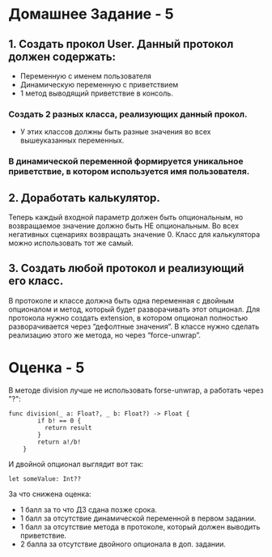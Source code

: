 # Домашнее Задание - 5 
## 1. Создать прокол User. Данный протокол должен содержать:
- Переменную с именем пользователя
- Динамическую переменную с приветствием
- 1 метод выводящий приветствие в консоль.
### Создать 2 разных класса, реализующих данный прокол. 
- У этих классов должны быть разные значения во всех вышеуказанных переменных.

### В динамической переменной формируется уникальное приветствие, в котором используется имя пользователя.


## 2. Доработать калькулятор. 
Теперь каждый входной параметр должен быть опциональным, но возвращаемое значение должно быть НЕ опциональным. Во всех негативных сценариях возвращать значение 0. Класс для калькулятора можно использовать тот же самый.


## 3. Создать любой протокол и реализующий его класс. 
В протоколе и классе должна быть одна переменная с двойным опционалом и метод, который будет разворачивать этот опционал. Для протокола нужно создать extension, в котором опционал полностью разворачивается через “дефолтные значения”. В классе нужно сделать реализацию этого же метода, но через “force-unwrap”.

# Оценка - 5

В методе division лучше не использовать forse-unwrap, а работать через "?":
```
func division(_ a: Float?, _ b: Float?) -> Float {
        if b! == 0 {
          return result
        }
        return a!/b!
    }
```

И двойной опционал выглядит вот так:
```
let someValue: Int??
```

За что снижена оценка:
- 1 балл за то что ДЗ сдана позже срока.
- 1 балл за отсутствие динамической переменной в первом задании.
- 1 балл за отсутствие метода в протоколе, который должен выводить приветствие.
- 2 балла за отсутствие двойного опционала в доп. задании. 
